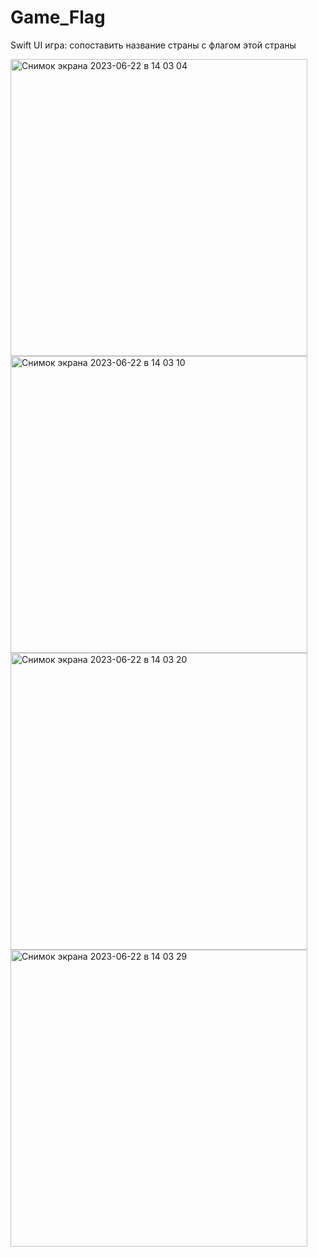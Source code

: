 # Game_Flag

Swift UI игра: сопоставить название страны с флагом этой страны

<img width="475" alt="Снимок экрана 2023-06-22 в 14 03 04" src="https://github.com/Deminka/Game_Flag/assets/69207847/7f445e82-fbb6-4729-8b59-8aa5f81f7820">
<img width="475" alt="Снимок экрана 2023-06-22 в 14 03 10" src="https://github.com/Deminka/Game_Flag/assets/69207847/f2994f84-6cdc-454a-9432-9f4509204798">
<img width="475" alt="Снимок экрана 2023-06-22 в 14 03 20" src="https://github.com/Deminka/Game_Flag/assets/69207847/5ba2285f-7dc6-4400-99cd-e89d7a0ae876">
<img width="475" alt="Снимок экрана 2023-06-22 в 14 03 29" src="https://github.com/Deminka/Game_Flag/assets/69207847/3a40ee0e-d468-4ef5-905a-b5c8f49b2b86">
